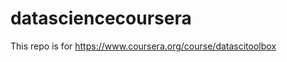 datasciencecoursera
===================
This repo is for https://www.coursera.org/course/datascitoolbox
